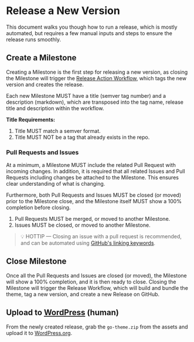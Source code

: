 # Release a New Version

This document walks you though how to run a release, which is mostly automated, but requires a few manual inputs and steps to ensure the release runs smoothly.

## Create a Milestone

Creating a Milestone is the first step for releasing a new version, as closing the Milestone will trigger the [Release Action Workflow](.github/workflows/create-release.yml), which tags the new version and creates the release.

Each new Milestone MUST have a title (semver tag number) and a description (markdown), which are transposed into the tag name, release title and description within the workflow.

__Title Requirements:__
1. Title MUST match a semver format.
2. Title MUST NOT be a tag that already exists in the repo.

### Pull Requests and Issues

At a minimum, a Milestone MUST include the related Pull Request with incoming changes. In addition, it is required that all related Issues and Pull Requests  including changes be attached to the Milestone. This ensures clear understanding of what is changing.

Furthermore, both Pull Requests and Issues MUST be closed (or moved) prior to the Milestone close, and the Milestone itself MUST show a 100% completion before closing.

1. Pull Requests MUST be merged, or moved to another Milestone.
2. Issues MUST be closed, or moved to another Milestone.

> :bulb: HOTTIP — Closing an issue with a pull request is recommended, and can be automated using [GitHub's linking keywords](https://docs.github.com/en/issues/tracking-your-work-with-issues/linking-a-pull-request-to-an-issue#linking-a-pull-request-to-an-issue-using-a-keyword).


## Close Milestone

Once all the Pull Requests and Issues are closed (or moved), the Milestone will show a 100% completion, and it is then ready to close. Closing the Milestone will trigger the Release Workflow, which will build and bundle the theme, tag a new version, and create a new Release on GitHub.

## Upload to [WordPress](https://wordpress.org/themes/upload/) (human)

From the newly created release, grab the `go-theme.zip` from the assets and upload it to [WordPress.org](https://wordpress.org/themes/upload/).
